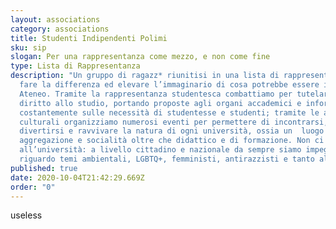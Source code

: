 ```yaml
---
layout: associations
category: associations
title: Studenti Indipendenti Polimi
sku: sip
slogan: Per una rappresentanza come mezzo, e non come fine
type: Lista di Rappresentanza
description: "Un gruppo di ragazz* riunitisi in una lista di rappresentanza per
  fare la differenza ed elevare l’immaginario di cosa potrebbe essere il nostro
  Ateneo. Tramite la rappresentanza studentesca combattiamo per tutelare il
  diritto allo studio, portando proposte agli organi accademici e informandoci
  costantemente sulle necessità di studentesse e studenti; tramite le attività
  culturali organizziamo numerosi eventi per permettere di incontrarsi,
  divertirsi e ravvivare la natura di ogni università, ossia un  luogo di
  aggregazione e socialità oltre che didattico e di formazione. Non ci fermiamo
  all’università: a livello cittadino e nazionale da sempre siamo impegnati
  riguardo temi ambientali, LGBTQ+, femministi, antirazzisti e tanto altro."
published: true
date: 2020-10-04T21:42:29.669Z
order: "0"
---
```

useless
